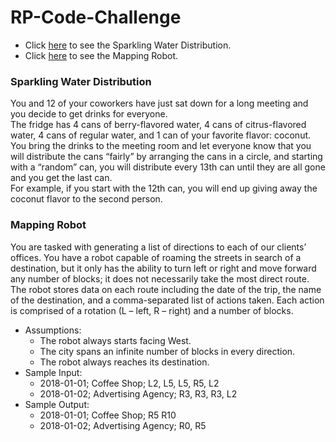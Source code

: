 # RP-Code-Challenge
- Click [here](https://granteric498.github.io/RP-Code-Challenge/sparklingWater/) to see the Sparkling Water Distribution.
- Click [here](https://granteric498.github.io/RP-Code-Challenge/mappingRobot/) to see the Mapping Robot.

### Sparkling Water Distribution
You and 12 of your coworkers have just sat down for a long meeting and you decide to get drinks for everyone.    
The fridge has 4 cans of berry-flavored water, 4 cans of citrus-flavored water, 4 cans of regular water, and 1 can of your favorite flavor: coconut. You bring the drinks to the meeting room and let everyone know that you will distribute the cans “fairly” by arranging the cans in a circle, and starting with a “random” can, you will distribute every 13th can until they are all gone and you get the last can.    
For example, if you start with the 12th can, you will end up giving away the coconut flavor to the second person.
### Mapping Robot
You are tasked with generating a list of directions to each of our clients’ offices. You have a robot capable of roaming the streets in search of a destination, but it only has the ability to turn left or right and move forward any number of blocks; it does not necessarily take the most direct route.    
The robot stores data on each route including the date of the trip, the name of the destination, and a comma-separated list of actions taken. Each action is comprised of a rotation (L – left, R – right) and a number of blocks.  
- Assumptions:
  -	The robot always starts facing West.
  -	The city spans an infinite number of blocks in every direction.
  -	The robot always reaches its destination.
- Sample Input:
  - 2018-01-01; Coffee Shop; L2, L5, L5, R5, L2
  - 2018-01-02; Advertising Agency; R3, R3, R3, L2
- Sample Output:
  - 2018-01-01; Coffee Shop; R5 R10
  - 2018-01-02; Advertising Agency; R0, R5

